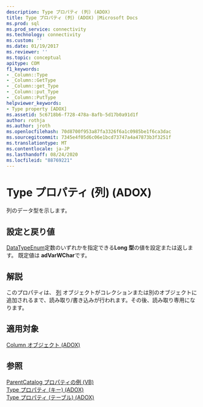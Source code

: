 ```yaml
---
description: Type プロパティ (列) (ADOX)
title: Type プロパティ (列) (ADOX) |Microsoft Docs
ms.prod: sql
ms.prod_service: connectivity
ms.technology: connectivity
ms.custom: ''
ms.date: 01/19/2017
ms.reviewer: ''
ms.topic: conceptual
apitype: COM
f1_keywords:
- _Column::Type
- _Column::GetType
- _Column::get_Type
- _Column::put_Type
- _Column::PutType
helpviewer_keywords:
- Type property [ADOX]
ms.assetid: 5c6718b6-f728-478a-8afb-5d17b0a91d1f
author: rothja
ms.author: jroth
ms.openlocfilehash: 70d8700f953a87fa3326f6a1c0985be1f6ca3dac
ms.sourcegitcommit: 7345e4f05d6c06e1bcd73747a4a47873b3f3251f
ms.translationtype: MT
ms.contentlocale: ja-JP
ms.lasthandoff: 08/24/2020
ms.locfileid: "88769221"
---
```

# <a name="type-property-column-adox"></a>Type プロパティ (列) (ADOX)
列のデータ型を示します。  
  
## <a name="settings-and-return-values"></a>設定と戻り値  
 [DataTypeEnum](../ado-api/datatypeenum.md)定数のいずれかを指定できる**Long 型**の値を設定または返します。 既定値は **adVarWChar**です。  
  
## <a name="remarks"></a>解説  
 このプロパティは、 [列](./column-object-adox.md) オブジェクトがコレクションまたは別のオブジェクトに追加されるまで、読み取り/書き込みが行われます。その後、読み取り専用になります。  
  
## <a name="applies-to"></a>適用対象  
 [Column オブジェクト (ADOX)](./column-object-adox.md)  
  
## <a name="see-also"></a>参照  
 [ParentCatalog プロパティの例 (VB)](./parentcatalog-property-example-vb.md)   
 [Type プロパティ (キー) (ADOX)](./type-property-key-adox.md)   
 [Type プロパティ (テーブル) (ADOX)](./type-property-table-adox.md)